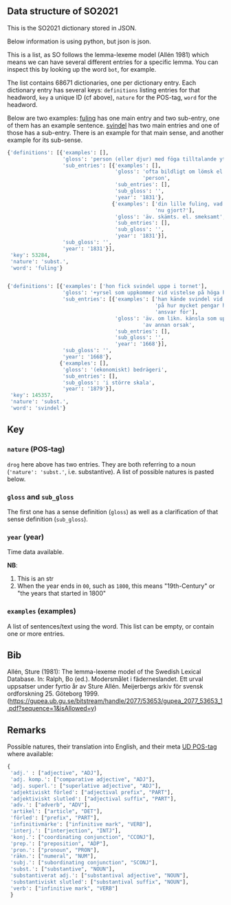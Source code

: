 ## Data structure of SO2021

This is the SO2021 dictionary stored in JSON. 

Below information is using python, but json is json. 

This is a list, as SO follows the lemma-lexeme model (Allén 1981) which means we can have several different entries for a specific lemma. You can inspect this by looking up the word `bot`, for example.

The list contains 68671 dictionaries, one per dictionary entry. Each dictionary entry has several keys: `definitions` listing entries for that headword, `key` a unique ID (cf above), `nature` for the POS-tag, `word` for the headword.

 Below are two examples: [fuling](https://svenska.se/so/?sok=fuling&pz=1) has one main entry and two sub-entry, one of them has an example sentence. [svindel](https://svenska.se/so/?sok=svindel&pz=1) has two main entries and one of those has a sub-entry. There is an example for that main sense, and another example for its sub-sense. 


```python
{'definitions': [{'examples': [],
                  'gloss': 'person (eller djur) med föga tilltalande yttre',
                  'sub_entries': [{'examples': [],
                                   'gloss': 'ofta bildligt om lömsk el. elak '
                                            'person',
                                   'sub_entries': [],
                                   'sub_gloss': '',
                                   'year': '1831'},
                                  {'examples': ['din lille fuling, vad har du '
                                                'nu gjort?'],
                                   'gloss': 'äv. skämts. el. smeksamt',
                                   'sub_entries': [],
                                   'sub_gloss': '',
                                   'year': '1831'}],
                  'sub_gloss': '',
                  'year': '1831'}],
 'key': 53284,
 'nature': 'subst.',
 'word': 'fuling'}


{'definitions': [{'examples': ['hon fick svindel uppe i tornet'],
                  'gloss': '+yrsel som uppkommer vid vistelse på höga höjder',
                  'sub_entries': [{'examples': ['han kände svindel vid tanken '
                                                'på hur mycket pengar han hade '
                                                'ansvar för'],
                                   'gloss': 'äv. om likn. känsla som uppstått '
                                            'av annan orsak',
                                   'sub_entries': [],
                                   'sub_gloss': '',
                                   'year': '1668'}],
                  'sub_gloss': '',
                  'year': '1668'},
                 {'examples': [],
                  'gloss': '(ekonomiskt) bedrägeri',
                  'sub_entries': [],
                  'sub_gloss': 'i större skala',
                  'year': '1879'}],
 'key': 145357,
 'nature': 'subst.',
 'word': 'svindel'}

```
## Key

### `nature` (POS-tag)
`drog` here above has two entries. They are both referring to a noun (`'nature': 'subst.'`, i.e. substantive). A list of possible natures is pasted below.

### `gloss` and `sub_gloss`
The first one has a sense definition (`gloss`) as well as a clarification of that sense definition (`sub_gloss`).

### `year` (year)
Time data available.

**NB**: 
1. This is an str
2. When the year ends in `00`, such as `1800`, this means "19th-Century" or "the years that started in 1800"

###  `examples` (examples)
A list of sentences/text using the word. This list can be empty, or contain one or more entries.


## Bib

Allén, Sture (1981): The lemma-lexeme model of the Swedish Lexical Database. In: Ralph, Bo (ed.). Modersmålet i fäderneslandet. Ett urval uppsatser under fyrtio år av Sture Allén. Meijerbergs arkiv för svensk ordforskning 25. Göteborg 1999. (https://gupea.ub.gu.se/bitstream/handle/2077/53653/gupea_2077_53653_1.pdf?sequence=1&isAllowed=y)

## Remarks

Possible natures, their translation into English, and their meta [UD POS-tag](https://universaldependencies.org/u/pos/all.html) where available:

```python
{
 'adj.' : ["adjective", "ADJ"],
 'adj. komp.': ["comparative adjective", "ADJ"],
 'adj. superl.': ["superlative adjective", "ADJ"],
 'adjektiviskt förled': ["adjectival prefix", "PART"],
 'adjektiviskt slutled': ["adjectival suffix", "PART"],
 'adv.': ["adverb", "ADV"],
 'artikel': ["article", "DET"],
 'förled': ["prefix", "PART"],
 'infinitivmärke': ["infinitive mark", "VERB"],
 'interj.': ["interjection", "INTJ"],
 'konj.': ["coordinating conjunction", "CCONJ"],
 'prep.': ["preposition", "ADP"],
 'pron.': ["pronoun", "PRON"],
 'räkn.': ["numeral", "NUM"],
 'subj.': ["subordinating conjunction", "SCONJ"],
 'subst.': ["substantive", "NOUN"],
 'substantiverat adj.': ["substantival adjective", "NOUN"],
 'substantiviskt slutled': ["substantival suffix", "NOUN"],
 'verb': ["infinitive mark", "VERB"]
 }
 ```